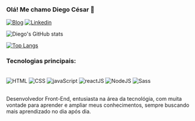 ### Olá! Me chamo Diego César 👋

[![Blog](https://img.shields.io/website-up-down-green-red/http/monip.org.svg)]()
[![Linkedin](https://img.shields.io/badge/LinkedIn-0077B5?style=for-the-badge&logo=linkedin&logoColor=white)](https://www.linkedin.com/in/diego-c%C3%A9sar-497002272/)


![Diego's GitHub stats](https://github-readme-stats.vercel.app/api?username=DiegoCzarr&show_icons=true&theme=tokyonight)

[![Top Langs](https://github-readme-stats.vercel.app/api/top-langs/?username=DiegoCzarr)](https://github.com/DiegoCzarr/github-readme-stats)
### Tecnologias principais:

<div style="display: incline_block"><br/>
    <img align="center" alt="HTML" src="	https://img.shields.io/badge/HTML-239120?style=for-the-badge&logo=html5&logoColor=white" />
    <img align="center" alt="CSS" src="	https://img.shields.io/badge/CSS-239120?&style=for-the-badge&logo=css3&logoColor=white" />
    <img align="center" alt="javaScript" src="https://img.shields.io/badge/JavaScript-F7DF1E?style=for-the-badge&logo=javascript&logoColor=black" />
    <img align="center" alt="reactJS" src="https://img.shields.io/badge/React-20232A?style=for-the-badge&logo=react&logoColor=61DAFB" />
    <img align="center" alt="NodeJS" src="https://img.shields.io/badge/Node.js-43853D?style=for-the-badge&logo=node.js&logoColor=white" />
    <img align="center" alt="Sass" src="https://img.shields.io/badge/Sass-CC6699?style=for-the-badge&logo=sass&logoColor=white
" />

</div></br>

Desenvolvedor Front-End, entusiasta na área da tecnológia, com muita vontade para aprender e ampliar meus conhecimentos, sempre buscando mais aprendizado no dia após dia.
